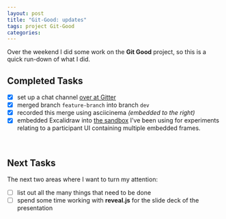 ```yaml
---
layout: post
title: "Git-Good: updates"
tags: project Git-Good
categories: 
---
```


Over the weekend I did some work on the **Git Good** project, so this is a quick run-down of what I did.

<div style="float: right; margin-left: 1em;">
  <script id="asciicast-CL2YMXsxjjtWQiy3HYVSMHw4u" src="https://asciinema.org/a/CL2YMXsxjjtWQiy3HYVSMHw4u.js" async></script>
</div>

## Completed Tasks

- [x] set up a chat channel [over at Gitter](https://gitter.im/ceilingrat/git-good)
- [x] merged branch `feature-branch` into branch `dev`
- [x] recorded this merge using asciicinema *(embedded to the right)*
- [x] embedded Excalidraw into [the sandbox](https://git-good.ceilingrat.repl.co/stream.html) I've been using for experiments relating to a participant UI containing multiple embedded frames.

<br clear="all">

## Next Tasks

The next two areas where I want to turn my attention:

- [ ] list out all the many things that need to be done
- [ ] spend some time working with **reveal.js** for the slide deck of the presentation